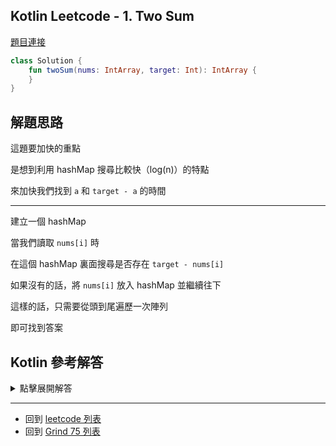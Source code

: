 ## Kotlin Leetcode - 1. Two Sum

[題目連接](https://leetcode.com/problems/two-sum/)


```kotlin
class Solution {
    fun twoSum(nums: IntArray, target: Int): IntArray {
    }
}
```
## 解題思路

這題要加快的重點

是想到利用 hashMap 搜尋比較快（log(n)）的特點

來加快我們找到 `a` 和 `target - a` 的時間

-----

建立一個 hashMap

當我們讀取 `nums[i]` 時

在這個 hashMap 裏面搜尋是否存在 `target - nums[i]`

如果沒有的話，將 `nums[i]` 放入 hashMap 並繼續往下

這樣的話，只需要從頭到尾遍歷一次陣列

即可找到答案

## Kotlin 參考解答
<details>
  <summary>點擊展開解答</summary>

```kotlin
class Solution {
    fun twoSum(nums: IntArray, target: Int): IntArray {
        val map = hashMapOf<Int, Int>()
        for (i in nums.indices) {
            if (map.containsKey(target - nums[i])) {
                val tmp = map[target - nums[i]]!!.toInt()
                return intArrayOf(tmp, i)
            }
            map[nums[i]] = i
        }
        throw IllegalArgumentException("No two sum solution")
    }
}
```
    
其中 `for` 的部分可以改寫成 `forEachIndexed`
    
```kotlin
class Solution {
    fun twoSum(nums: IntArray, target: Int): IntArray {
        val map = hashMapOf<Int, Int>()
        nums.forEachIndexed { i, _ ->
            if (map.containsKey(target - nums[i])) {
                val tmp = map[target - nums[i]]!!.toInt()
                return intArrayOf(tmp, i)
            }
            map[nums[i]] = i
        }
        throw IllegalArgumentException("No two sum solution")
    }
}
```

</details>

------

- 回到 [leetcode 列表](index.md)
- 回到 [Grind 75 列表](grind75.md)
